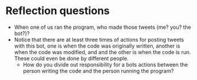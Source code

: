 # Reflection questions

- When one of us ran the program, who made those tweets (me? you? the bot?)?
- Notice that there are at least three times of actions for posting tweets with this bot, one is when the code was originally written, another is when the code was modified, and and the other is when the code is run. These could even be done by different people.
  - How do you divide out responsibility for a bots actions between the person writing the code and the person running the program?
